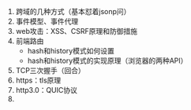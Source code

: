 1. 跨域的几种方式（基本怼着jsonp问）
2. 事件模型、事件代理
3. web攻击：XSS、CSRF原理和防御措施
4. 前端路由
	- hash和history模式如何设置
	- hash和history模式的实现原理（浏览器的两种API）
5. TCP三次握手（回合）
6. https：tls原理
7. http3.0：QUIC协议
8. 